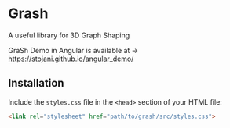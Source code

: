 # Grash
A useful library for 3D Graph Shaping

GraSh Demo in Angular is available at -> https://stojani.github.io/angular_demo/

## Installation
Include the `styles.css` file in the `<head>` section of your HTML file:
```html
<link rel="stylesheet" href="path/to/grash/src/styles.css">